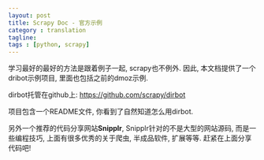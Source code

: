 ```yaml
---
layout: post
title: Scrapy Doc - 官方示例
category : translation
tagline: 
tags : [python, scrapy]
---
```


学习最好的最好的方法是跟着例子一起, scrapy也不例外. 因此, 本文档提供了一个dribot示例项目, 里面也包括之前的dmoz示例.

dirbot托管在github上: https://github.com/scrapy/dirbot

项目包含一个README文件, 你看到了自然知道怎么用dirbot.

另外一个推荐的代码分享网站**Snipplr**, Snipplr针对的不是大型的网站源码, 而是一些编程技巧, 上面有很多优秀的关于爬虫, 半成品软件, 扩展等等. 赶紧在上面分享代码吧!